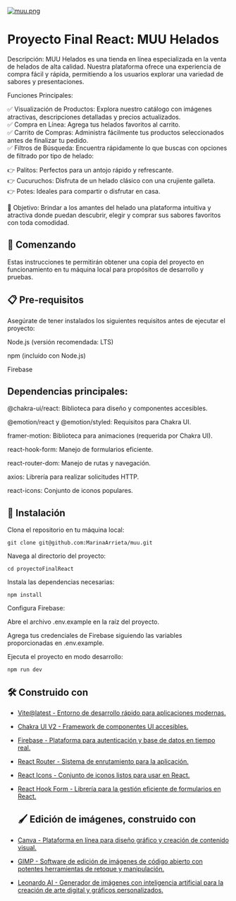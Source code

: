 [![muu.png](https://i.postimg.cc/L8cbxvcG/muu.png)](https://postimg.cc/MnY5T0KY)


# Proyecto Final React: MUU Helados

Descripción:
MUU Helados es una tienda en línea especializada en la venta de helados de alta calidad. Nuestra plataforma ofrece una experiencia de compra fácil y rápida, permitiendo a los usuarios explorar una variedad de sabores y presentaciones.

Funciones Principales:  

✅ Visualización de Productos: Explora nuestro catálogo con imágenes atractivas, descripciones detalladas y precios actualizados.  
✅ Compra en Línea: Agrega tus helados favoritos al carrito.  
✅ Carrito de Compras: Administra fácilmente tus productos seleccionados antes de finalizar tu pedido.  
✅ Filtros de Búsqueda: Encuentra rápidamente lo que buscas con opciones de filtrado por tipo de helado:  

👉 Palitos: Perfectos para un antojo rápido y refrescante.  
👉 Cucuruchos: Disfruta de un helado clásico con una crujiente galleta.  
👉 Potes: Ideales para compartir o disfrutar en casa.  

💪 Objetivo:
Brindar a los amantes del helado una plataforma intuitiva y atractiva donde puedan descubrir, elegir y comprar sus sabores favoritos con toda comodidad.

## 🚀 Comenzando

Estas instrucciones te permitirán obtener una copia del proyecto en funcionamiento en tu máquina local para propósitos de desarrollo y pruebas.

## 📋 Pre-requisitos

Asegúrate de tener instalados los siguientes requisitos antes de ejecutar el proyecto:

Node.js (versión recomendada: LTS)

npm (incluido con Node.js)

Firebase

## Dependencias principales:

@chakra-ui/react: Biblioteca para diseño y componentes accesibles.

@emotion/react y @emotion/styled: Requisitos para Chakra UI.

framer-motion: Biblioteca para animaciones (requerida por Chakra UI).

react-hook-form: Manejo de formularios eficiente.

react-router-dom: Manejo de rutas y navegación.

axios: Librería para realizar solicitudes HTTP.

react-icons: Conjunto de iconos populares.


## 🔧 Instalación

Clona el repositorio en tu máquina local:

```git clone git@github.com:MarinaArrieta/muu.git```


Navega al directorio del proyecto:

```cd proyectoFinalReact```

Instala las dependencias necesarias:

```npm install```

Configura Firebase:

Abre el archivo .env.example en la raíz del proyecto.

Agrega tus credenciales de Firebase siguiendo las variables proporcionadas en .env.example.

Ejecuta el proyecto en modo desarrollo:

```npm run dev```

## 🛠️ Construido con

* [Vite@latest - Entorno de desarrollo rápido para aplicaciones modernas.](https://es.vite.dev/)  
* [Chakra UI V2 - Framework de componentes UI accesibles.](https://www.chakra-ui.com/)  
* [Firebase - Plataforma para autenticación y base de datos en tiempo real.](https://firebase.google.com)  
* [React Router - Sistema de enrutamiento para la aplicación.](https://reactrouter.com/)  
* [React Icons - Conjunto de iconos listos para usar en React.](https://react-icons.github.io/react-icons/)  
* [React Hook Form - Librería para la gestión eficiente de formularios en React.](https://react-hook-form.com/)

  ## 🖌️ Edición de imágenes, construido con

* [Canva - Plataforma en línea para diseño gráfico y creación de contenido visual.](https://www.canva.com/)  
* [GIMP - Software de edición de imágenes de código abierto con potentes herramientas de retoque y manipulación.](https://www.gimp.org/)  
* [Leonardo AI - Generador de imágenes con inteligencia artificial para la creación de arte digital y gráficos personalizados.](https://app.leonardo.ai/)  
